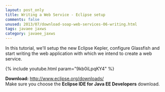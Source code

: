 ```yaml
---           
layout: post_only
title: Writing a Web Service - Eclipse setup 
comments: false
unused: 2013/07/download-soap-web-services-06-writing.html
tags: javaee jaxws
category: javaee_jaxws
---
```


In this tutorial, we'll setup the new Eclipse Kepler, configure Glassfish and start writing the web application with which we intend to create a web service.

{% include youtube.html param="9kb0iLpqKY4" %}

**Download:** 
<a href="http://www.eclipse.org/downloads/">http://www.eclipse.org/downloads/ </a>  
Make sure you choose the **Eclipse IDE for Java EE Developers** download.